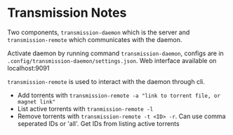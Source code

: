 # Transmission Notes

Two components, `transmission-daemon` which is the server and `transmission-remote` which communicates with the daemon.

Activate daemon by running command `transmission-daemon`, configs are in `.config/transmission-daemon/settings.json`. Web interface available on localhost:9091

`transmission-remote` is used to interact with the daemon through cli.

* Add torrents with `transmission-remote -a "link to torrent file, or magnet link"`
* List active torrents with `tranmission-remote -l`
* Remove torrents with `transmission-remote -t <ID> -r`. Can use comma seperated IDs or 'all'. Get IDs from listing active torrents
